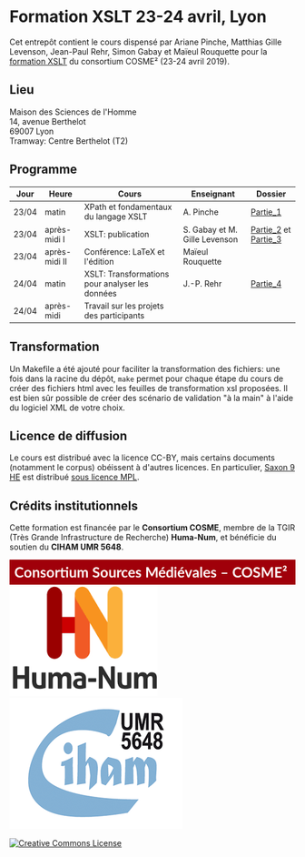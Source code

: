 # Formation XSLT 23-24 avril, Lyon

Cet entrepôt contient le cours dispensé par Ariane Pinche, Matthias Gille Levenson, Jean-Paul Rehr, Simon Gabay et Maïeul Rouquette pour la [formation XSLT](https://cosme.hypotheses.org/1117) du consortium COSME² (23-24 avril 2019).

## Lieu

Maison des Sciences de l'Homme\
14, avenue Berthelot\
69007 Lyon\
Tramway: Centre Berthelot (T2)

## Programme


| Jour | Heure | Cours | Enseignant | Dossier |
|---|---|---|---|---|
| 23/04 | matin | XPath et fondamentaux du langage XSLT | A. Pinche | [Partie_1](https://github.com/gabays/Cours_COSME_2019/tree/master/Xpath_FondamentauxXSLT) |
| 23/04 | après-midi I | XSLT: publication | S. Gabay et M. Gille Levenson | [Partie_2](https://github.com/gabays/Cours_COSME_2019/tree/master/Partie_2) et  [Partie_3](https://github.com/gabays/Cours_COSME_2019/tree/master/Partie_3) |
| 23/04 | après-midi II | Conférence: LaTeX et l'édition | Maïeul Rouquette | |
| 24/04 | matin | XSLT: Transformations pour analyser les données | J.-P. Rehr | [Partie_4](https://github.com/gabays/Cours_COSME_2019/tree/master/Partie_4_trans_donnees/) |
| 24/04 | après-midi | Travail sur les projets des participants |  |

## Transformation

Un Makefile a été ajouté pour faciliter la transformation des fichiers: une fois dans la racine du dépôt, ``make`` permet pour chaque étape du cours de créer des fichiers html avec les feuilles de transformation xsl proposées. Il est bien sûr possible de créer des scénario de validation "à la main" à l'aide du logiciel XML de votre choix.


## Licence de diffusion

Le cours est distribué avec la licence CC-BY, mais certains documents (notamment le corpus) obéissent à d'autres licences. En particulier, [Saxon 9 HE](http://saxon.sourceforge.net/#F9.9HE) est distribué  [sous licence MPL](https://www.mozilla.org/en-US/MPL/2.0/).


## Crédits institutionnels

Cette formation est financée par le **Consortium COSME**, membre de la TGIR (Très Grande Infrastructure de Recherche) **Huma-Num**, et bénéficie du soutien du **CIHAM UMR 5648**. 

![alt text](img/cosme.png)
![alt text](img/huma-num.png)
![alt text](img/ciham.png)

<a rel="license" href="https://creativecommons.org/licenses/by/2.0"><img alt="Creative Commons License" style="border-width:0" src="https://i.creativecommons.org/l/by/2.0/88x31.png" /></a><br />
